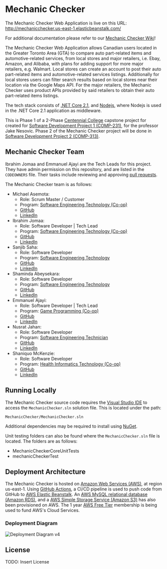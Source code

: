 # Mechanic Checker

The Mechanic Checker Web Application is live on this URL: http://mechanicchecker.us-east-1.elasticbeanstalk.com/

For additional documentation please refer to our [Mechanic Checker Wiki](https://github.com/COMP231W21-G5/Mechanic-Checker/wiki)!

The Mechanic Checker Web Application allows Canadian users located in the Greater Toronto Area (GTA) to compare auto part-related items and automotive-related services, from local stores and major retailers, i.e. Ebay, Amazon, and Alibaba, with plans for adding support for more major retailers, e.g. Walmart. Local stores can create an account to post their auto part-related items and automotive-related services listings. Additionally for local stores users can filter search results based on local stores near their location via the Google Maps API. For the major retailers, the Mechanic Checker uses product APIs provided by said retailers to obtain their auto part-related items listings. 

The tech stack consists of [.NET Core 2.1](https://docs.microsoft.com/en-us/aspnet/core/release-notes/aspnetcore-2.1?view=aspnetcore-5.0), and [Nodejs](https://nodejs.org/en/), where Nodejs is used in the .NET Core 2.1 application as middleware.

This is Phase 1 of a 2-Phase [Centennial College](https://www.centennialcollege.ca/) capstone project for created for [Software Development Project 1 (COMP-231)](https://www.centennialcollege.ca/programs-courses/full-time/course/software-development-project-i/), for the professor Jake Nesovic. Phase 2 of the Mechanic Checker project will be done in [Software Development Project 2 (COMP-313)](https://www.centennialcollege.ca/programs-courses/full-time/course/software-development-project-2-COMP-313/).

## Mechanic Checker Team

Ibrahim Jomaa and Emmanuel Ajayi are the Tech Leads for this project. They have admin permission on this repository, and are listed in the `CODEOWNERS` file. Their tasks include reviewing and approving [pull requests](https://github.com/COMP231W21-G5/Mechanic-Checker/pulls).

The Mechanic Checker team is as follows:
- Michael Asemota:
    - Role: Scrum Master / Customer
    - Program: [Software Engineering Technology (Co-op)](https://www.centennialcollege.ca/programs-courses/full-time/software-engineering-technology/)
    - [GitHub](https://github.com/Asemota33)
    - [LinkedIn](https://www.linkedin.com/in/michaelasemota)
- Ibrahim Jomaa: 
    - Role: Software Developer | Tech Lead
    - Program: [Software Engineering Technology (Co-op)](https://www.centennialcollege.ca/programs-courses/full-time/software-engineering-technology/)
    - [GitHub](https://github.com/Function-0)
    - [LinkedIn](https://www.linkedin.com/in/ibrahim-jomaa/)
- Sanjib Saha: 
    - Role: Software Developer
    - Program: [Software Engineering Technology](https://www.centennialcollege.ca/programs-courses/full-time/software-engineering-technology/)
    - [GitHub](https://github.com/SanjibSaha27)
    - [LinkedIn](https://www.linkedin.com/in/sanjib-saha-79914b1bb/)
- Shaminda Abeysekara: 
    - Role: Software Developer
    - Program: [Software Engineering Technology](https://www.centennialcollege.ca/programs-courses/full-time/software-engineering-technology/)
    - [GitHub](https://github.com/Shaminda1017)
    - [LinkedIn](https://www.linkedin.com/in/shamindaabeysekara)
- Emmanuel Ajayi: 
    - Role: Software Developer | Tech Lead
    - Program: [Game Programming (Co-op)](https://www.centennialcollege.ca/programs-courses/full-time/game-programming/)
    - [GitHub](https://github.com/Dami908)
    - [LinkedIn](https://www.linkedin.com/in/emmalare)
- Nusrat Jahan: 
    - Role: Software Developer
    - Program: [Software Engineering Technician](https://www.centennialcollege.ca/programs-courses/full-time/software-engineering-technician/)
    - [GitHub](https://github.com/nusratjt)
    - [LinkedIn](https://www.linkedin.com/in/nusrat-jahan-6047aa171/)
- Shaniquo McKenzie: 
    - Role: Software Developer
    - Program: [Health Informatics Technology (Co-op)](https://www.centennialcollege.ca/programs-courses/full-time/health-informatics-technology/)
    - [GitHub](https://github.com/shaniquo)
    - [LinkedIn](https://www.linkedin.com/in/shaniquo-mckenzie)

## Running Locally

The Mechanic Checker source code requires the [Visual Studio IDE](https://visualstudio.microsoft.com/) to access the `MechanicChecker.sln` solution file. This is located under the path: 
```
MechanicChecker/MechanicChecker.sln
```

Additional dependencies may be required to install using [NuGet](https://docs.microsoft.com/en-us/nuget/what-is-nuget).

Unit testing folders can also be found where the `MechanicChecker.sln` file is located. The folders are as follows:
- MechanicCheckerCoreUnitTests
- mechanicCheckerTest

## Deployment Architecture

The Mechanic Checker is hosted on [Amazon Web Services (AWS)](https://aws.amazon.com/), at region us-east-1. Using [GitHub Actions](https://github.com/features/actions), a CI/CD pipeline is used to push code from GitHub to [AWS Elastic Beanstalk](https://aws.amazon.com/elasticbeanstalk/). An [AWS MySQL relational database (Amazon RDS)](https://aws.amazon.com/rds/), and a [AWS Simple Storage Service (Amazon S3)](https://aws.amazon.com/s3/) has also been provisioned on AWS. The 1 year [AWS Free Tier](https://aws.amazon.com/free/) membership is being used to fund AWS's Cloud Services.

### Deployment Diagram

![Deployment Diagram v4](https://user-images.githubusercontent.com/30096267/112782808-e37bf300-901b-11eb-8018-62993253d93a.png)

## License

TODO: Insert License


